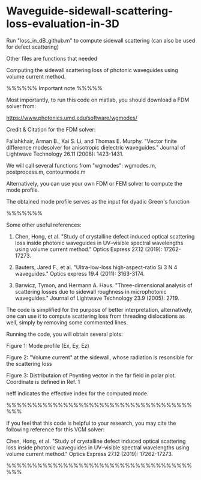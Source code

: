 # Waveguide-sidewall-scattering-loss-evaluation-in-3D

Run "loss_in_dB_github.m" to compute sidewall scattering (can also be used for defect scattering)

Other files are functions that needed

Computing the sidewall scattering loss of photonic waveguides using volume current method.

%%%%%% Important note %%%%%

Most importantly, to run this code on matlab, you should download a FDM solver from:

https://www.photonics.umd.edu/software/wgmodes/

Credit & Citation for the FDM solver: 

Fallahkhair, Arman B., Kai S. Li, and Thomas E. Murphy. "Vector finite difference modesolver for anisotropic dielectric waveguides." Journal of Lightwave Technology 26.11 (2008): 1423-1431.

We will call several functions from "wgmodes": wgmodes.m, postprocess.m, contourmode.m 

Alternatively, you can use your own FDM or FEM solver to compute the mode profile. 

The obtained mode profile serves as the input for dyadic Green's function

%%%%%%%

Some other useful references:

1. Chen, Hong, et al. "Study of crystalline defect induced optical scattering loss inside photonic waveguides in UV–visible spectral wavelengths using volume current method." Optics Express 27.12 (2019): 17262-17273.

2. Bauters, Jared F., et al. "Ultra-low-loss high-aspect-ratio Si 3 N 4 waveguides." Optics express 19.4 (2011): 3163-3174.

3. Barwicz, Tymon, and Hermann A. Haus. "Three-dimensional analysis of scattering losses due to sidewall roughness in microphotonic waveguides." Journal of Lightwave Technology 23.9 (2005): 2719.

The code is simplified for the purpose of better interpretation, alternatively, one can use it to compute scattering loss from threading dislocations as well, simply by removing some commented lines.

Running the code, you will obtain several plots:

Figure 1: Mode profile (Ex, Ey, Ez)

Figure 2: "Volume current" at the sidewall, whose radiation is resonsible for the scattering loss

Figure 3: Distributaion of Poynting vector in the far field in polar plot. Coordinate is defined in Ref. 1

neff indicates the effective index for the computed mode.

%%%%%%%%%%%%%%%%%%%%%%%%%%%%%%%%%%%%%%%

If you feel that this code is helpful to your research, you may cite the following reference for this VCM solver:

Chen, Hong, et al. "Study of crystalline defect induced optical scattering loss inside photonic waveguides in UV–visible spectral wavelengths using volume current method." Optics Express 27.12 (2019): 17262-17273.

%%%%%%%%%%%%%%%%%%%%%%%%%%%%%%%%%%%%%%%

